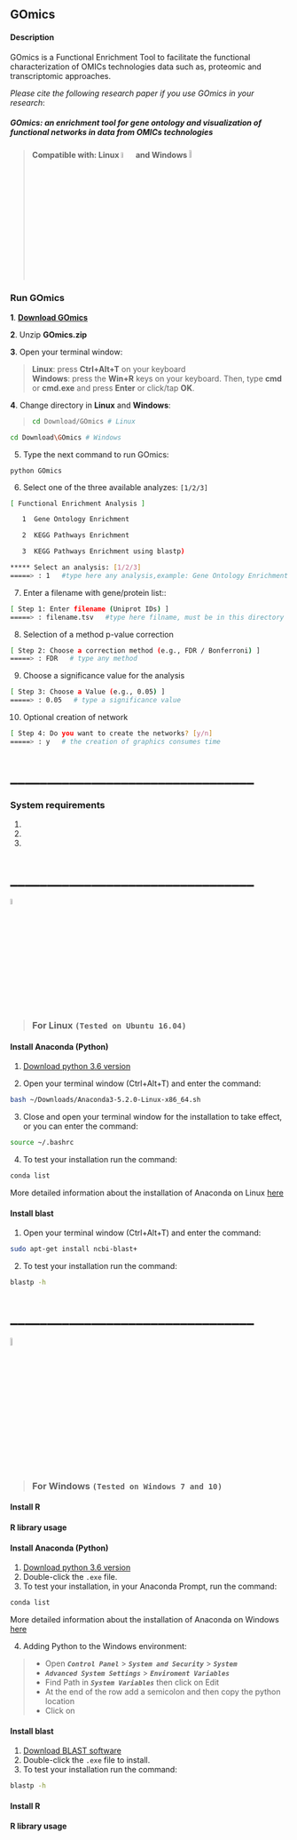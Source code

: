 ## GOmics
#### Description
GOmics is a Functional Enrichment Tool to facilitate the functional characterization of OMICs technologies data such as, proteomic and transcriptomic approaches.

_Please cite the following research paper if you use GOmics in your research_:

##### GOmics: an enrichment tool for gene ontology and visualization of functional networks in data from OMICs technologies

>#### Compatible with: Linux <img src="https://upload.wikimedia.org/wikipedia/commons/thumb/b/b0/NewTux.svg/300px-NewTux.svg.png" width = 5%> and Windows <img src="https://upload.wikimedia.org/wikipedia/sr/thumb/1/14/Windows_logo_-_2006.svg/644px-Windows_logo_-_2006.svg.png" width = 6%>

### Run GOmics
**1**. [**Download GOmics**](https://github.com/bioinfproject/bioinfo/blob/master/GOmics.zip?raw=true)

**2**. Unzip **GOmics.zip**

**3**. Open your terminal window:

>**Linux**: press **Ctrl+Alt+T** on your keyboard<br>
>**Windows**: press the **Win+R** keys on your keyboard. Then, type **cmd** or **cmd.exe** and press **Enter** or click/tap **OK**.

**4**. Change directory in **Linux** and **Windows**:
> ```bash
> cd Download/GOmics # Linux
> ```


```bash
cd Download\GOmics # Windows
```
5. Type the next command to run GOmics:
```
python GOmics
```
6. Select one of the three available analyzes: `[1/2/3]`
```bash
[ Functional Enrichment Analysis ]

   1  Gene Ontology Enrichment

   2  KEGG Pathways Enrichment

   3  KEGG Pathways Enrichment using blastp)

***** Select an analysis: [1/2/3]
=====> : 1   #type here any analysis,example: Gene Ontology Enrichment
```
7. Enter a filename with gene/protein list::
```bash
[ Step 1: Enter filename (Uniprot IDs) ]
=====> : filename.tsv   #type here filname, must be in this directory
```
8. Selection of a method p-value correction
```bash
[ Step 2: Choose a correction method (e.g., FDR / Bonferroni) ]
=====> : FDR   # type any method
```
9. Choose a significance value for the analysis
```bash
[ Step 3: Choose a Value (e.g., 0.05) ]
=====> : 0.05   # type a significance value
```
10. Optional creation of network
```bash
[ Step 4: Do you want to create the networks? [y/n]
=====> : y   # the creation of graphics consumes time
```
# _________________________________
### **System requirements**
1.
2.
3.
# _________________________________
<img src="https://upload.wikimedia.org/wikipedia/commons/thumb/b/b0/NewTux.svg/300px-NewTux.svg.png" width = 5%><br>
> ### **For Linux** ``(Tested on Ubuntu 16.04)``

#### Install Anaconda (Python)

1. [Download python 3.6 version](https://repo.anaconda.com/archive/Anaconda3-5.2.0-Linux-x86_64.sh)

2. Open your terminal window (Ctrl+Alt+T) and enter the command:
```bash
bash ~/Downloads/Anaconda3-5.2.0-Linux-x86_64.sh 
```
3. Close and open your terminal window for the installation to take effect, or you can enter the command:
```bash
source ~/.bashrc
```
4. To test your installation run the command:
```bash
conda list
```
More detailed information about the installation of Anaconda on Linux [here](http://docs.anaconda.com/anaconda/install/linux/)
#### Install blast
1. Open your terminal window (Ctrl+Alt+T) and enter the command:
```bash
sudo apt-get install ncbi-blast+
```
2. To test your installation run the command:
```bash
blastp -h
```
# _________________________________
<img src="https://upload.wikimedia.org/wikipedia/sr/thumb/1/14/Windows_logo_-_2006.svg/644px-Windows_logo_-_2006.svg.png" width = 6%><br>
> ### **For Windows** ``(Tested on Windows 7 and 10)``
#### Install R


#### R library usage


#### Install Anaconda (Python)

1. [Download python 3.6 version](https://repo.anaconda.com/archive/Anaconda3-5.2.0-Windows-x86_64.exe)
2. Double-click the `.exe` file.
3. To test your installation, in your Anaconda Prompt, run the command:
```bash
conda list
```
More detailed information about the installation of Anaconda on Windows [here](http://docs.anaconda.com/anaconda/install/windows/)

4. Adding Python to the Windows environment:
>- Open ___`Control Panel`___ > ___`System and Security`___ > ___`System`___
>- ___`Advanced System Settings`___ > ___`Enviroment Variables`___
>- Find Path in ___`System Variables`___ then click on Edit
>- At the end of the row add a semicolon and then copy the python location
>- Click on  

#### Install blast
1. [Download BLAST software](ftp://ftp.ncbi.nlm.nih.gov/blast/executables/blast+/LATEST/ncbi-blast-2.7.1+-win64.exe)
2. Double-click the `.exe` file to install.
3. To test your installation run the command:
```bash
blastp -h
```
#### Install R

#### R library usage
